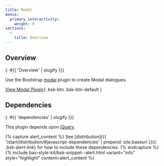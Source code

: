 ```yaml
---
title: Modal
menus:
  primary_interactivity:
    weight: 9
sections:
  -
    title: Overview
---
```


## Overview
{: #{{ 'Overview' | slugify }}}

Use the Bootstrap [modal](http://getbootstrap.com/javascript/#modal) plugin to create Modal dialogues.

[View Modal Plugin](http://getbootstrap.com/javascript/#modal){:.bsk-btn .bsk-btn-default }

## Dependencies
{: #{{ 'dependencies' | slugify }}}

This plugin depends upon [jQuery](https://jquery.com).

{% capture alert_content %}
See [distribution]({{ '/start/distribution/#javascript-dependencies' | prepend: site.baseurl }}){: .bsk-alert-link} for
how to include these dependencies.
{% endcapture %}
{% include bas-style-kit/bsk-snippet--alert.html
  variant="info"
  style="highlight"
  content=alert_content
%}
